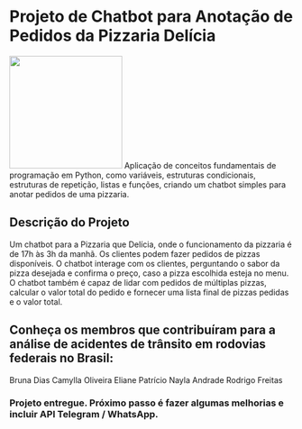# Projeto de Chatbot para Anotação de Pedidos da Pizzaria Delícia

<img src="https://res.cloudinary.com/dte7upwcr/image/upload/v1/blog/blog2/chatbot-o-que-e/chatbot-o-que-e-img_header.jpg" width="200" height="200"/>
Aplicação de conceitos fundamentais de programação em Python, como variáveis, estruturas condicionais, estruturas de repetição, listas e funções, criando um chatbot simples para anotar pedidos de uma pizzaria.

## Descrição do Projeto
Um chatbot para a Pizzaria que Delícia, onde o funcionamento da pizzaria é de 17h às 3h da manhã. Os clientes podem fazer pedidos de pizzas disponíveis. O chatbot interage com os clientes, perguntando o sabor da pizza desejada e confirma o preço, caso a pizza escolhida esteja no menu. O chatbot também é capaz de lidar com pedidos de múltiplas pizzas, calcular o valor total do pedido e fornecer uma lista final de pizzas pedidas e o valor total.

## Conheça os membros que contribuíram para a análise de acidentes de trânsito em rodovias federais no Brasil:
Bruna Dias
Camylla Oliveira
Eliane Patrício
Nayla Andrade
Rodrigo Freitas

### Projeto entregue. Próximo passo é fazer algumas melhorias e incluir API Telegram / WhatsApp.
